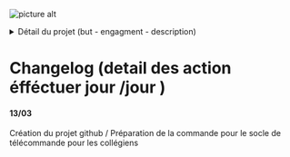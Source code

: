 ![picture alt](https://i62.servimg.com/u/f62/19/11/08/74/logoro10.png "Title is optional")
<details>
           <summary>Détail du projet (but - engagment - description)</summary>
           <p>        Le programme permet d'initier les collégiens au code afin qu'il puissent découvrir l'arduino et au ingénieurs de                           partager un projet avce une equipe extérieure.
                      Travailler en simplifiant leur contrainte afin que tous le monde puissent comprendre.
           </p>
</details>

# Changelog (detail des action éfféctuer jour /jour ) #
#### 13/03 ####
Création du projet github / Préparation de la commande pour le socle de télécommande pour les collégiens
